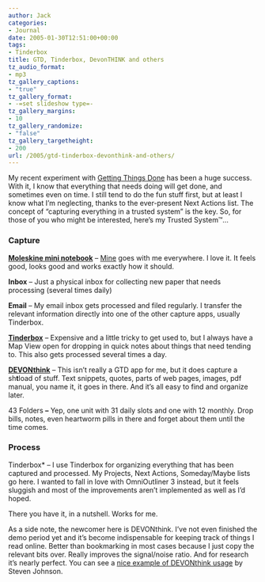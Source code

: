 ```yaml
---
author: Jack
categories:
- Journal
date: 2005-01-30T12:51:00+00:00
tags:
- Tinderbox
title: GTD, Tinderbox, DevonTHINK and others
tz_audio_format:
- mp3
tz_gallery_captions:
- "true"
tz_gallery_format:
- -=set slideshow type=-
tz_gallery_margins:
- 10
tz_gallery_randomize:
- "false"
tz_gallery_targetheight:
- 200
url: /2005/gtd-tinderbox-devonthink-and-others/
---
```


My recent experiment with [Getting Things Done][1] has been a huge success. With it, I know that everything that needs doing will get done, and sometimes even on time. I still tend to do the fun stuff first, but at least I know what I’m neglecting, thanks to the ever-present Next Actions list. The concept of “capturing everything in a trusted system” is the key. So, for those of you who might be interested, here’s my Trusted System™…

### Capture

**[Moleskine mini notebook][2]** – [Mine][3] goes with me everywhere. I love it. It feels good, looks good and works exactly how it should.

**Inbox** – Just a physical inbox for collecting new paper that needs processing (several times daily)

**Email** – My email inbox gets processed and filed regularly. I transfer the relevant information directly into one of the other capture apps, usually Tinderbox.

**[Tinderbox][4]** – Expensive and a little tricky to get used to, but I always have a Map View open for dropping in quick notes about things that need tending to. This also gets processed several times a day.

**[DEVONthink][5]** – This isn’t really a GTD app for me, but it does capture a sh**t**load of stuff. Text snippets, quotes, parts of web pages, images, pdf manual, you name it, it goes in there. And it’s all easy to find and organize later.

43 Folders **–** Yep, one unit with 31 daily slots and one with 12 monthly. Drop bills, notes, even heartworm pills in there and forget about them until the time comes.

### Process

Tinderbox* – I use Tinderbox for organizing everything that has been captured and processed. My Projects, Next Actions, Someday/Maybe lists go here. I wanted to fall in love with OmniOutliner 3 instead, but it feels sluggish and most of the improvements aren’t implemented as well as I’d hoped.

There you have it, in a nutshell. Works for me.

As a side note, the newcomer here is DEVONthink. I’ve not even finished the demo period yet and it’s become indispensable for keeping track of things I read online. Better than bookmarking in most cases because I just copy the relevant bits over. Really improves the signal/noise ratio. And for research it’s nearly perfect. You can see a [nice example of DEVONthink usage][6] by Steven Johnson.

 [1]: http://www.davidco.com
 [2]: http://www.moleskine.co.uk/gallery.html
 [3]: http://jackbaty.com/2005/01/10/my-version-of-the-hipster-pda/
 [4]: http://www.eastgate.com/Tinderbox
 [5]: http://www.devon-technologies.com/products/devonthink/overview.php
 [6]: http://www.stevenberlinjohnson.com/movabletype/archives/000230.html